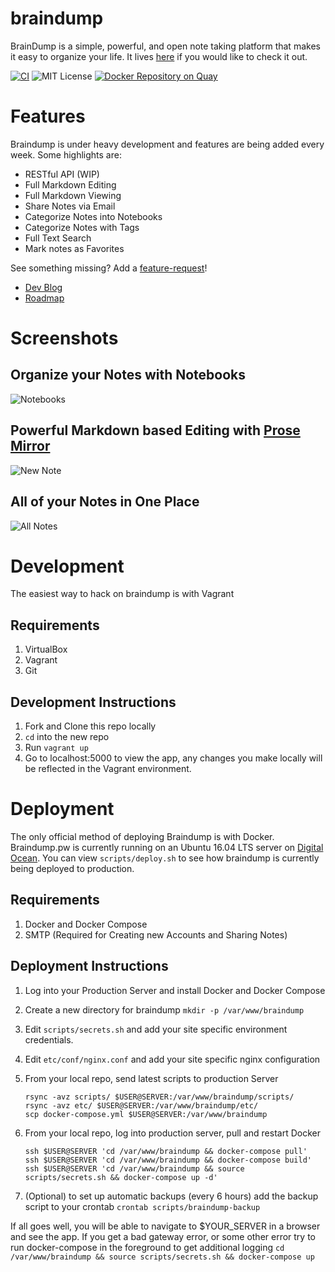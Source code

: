 # braindump

BrainDump is a simple, powerful, and open note taking platform that makes it easy to organize your life. It lives [here](http://braindump.pw) if you would like to check it out.

[![CI](https://circleci.com/gh/levlaz/braindump.svg?style=shield&circle-token=:circle-token)](https://circleci.com/gh/levlaz/braindump)
![MIT License](https://img.shields.io/github/license/mashape/apistatus.svg)
[![Docker Repository on Quay](https://quay.io/repository/levlaz/braindump/status "Docker Repository on Quay")](https://quay.io/repository/levlaz/braindump)

# Features

Braindump is under heavy development and features are being added every week. Some highlights are:

* RESTful API (WIP)
* Full Markdown Editing
* Full Markdown Viewing
* Share Notes via Email
* Categorize Notes into Notebooks
* Categorize Notes with Tags
* Full Text Search
* Mark notes as Favorites

See something missing? Add a [feature-request](https://github.com/levlaz/braindump/issues)!

* [Dev Blog](https://levlaz.org/tag/braindump/)
* [Roadmap](https://github.com/levlaz/braindump/issues?q=is%3Aopen+is%3Aissue+label%3Afeature)

# Screenshots

## Organize your Notes with Notebooks
![Notebooks](https://github.com/levlaz/braindump/blob/master/app/static/images/notebooks.png)

## Powerful Markdown based Editing with [Prose Mirror](https://prosemirror.net/)
![New Note](https://github.com/levlaz/braindump/blob/master/app/static/images/new_note.png)

## All of your Notes in One Place
![All Notes](https://github.com/levlaz/braindump/blob/master/app/static/images/all_notes.png)

# Development

The easiest way to hack on braindump is with Vagrant

## Requirements
1. VirtualBox
2. Vagrant 
3. Git 

## Development Instructions
1. Fork and Clone this repo locally
2. `cd` into the new repo
3. Run `vagrant up`
4. Go to localhost:5000 to view the app, any changes you make locally will be reflected in the Vagrant environment.

# Deployment
The only official method of deploying Braindump is with Docker. Braindump.pw is currently running on an Ubuntu 16.04 LTS server on [Digital Ocean](https://m.do.co/c/ffc7002f7299). You can view `scripts/deploy.sh` to see how braindump is currently being deployed to production.

## Requirements
1. Docker and Docker Compose
2. SMTP (Required for Creating new Accounts and Sharing Notes)

## Deployment Instructions
1. Log into your Production Server and install Docker and Docker Compose
2. Create a new directory for braindump `mkdir -p /var/www/braindump`
3. Edit `scripts/secrets.sh` and add your site specific environment credentials.
4. Edit `etc/conf/nginx.conf` and add your site specific nginx configuration
5. From your local repo, send latest scripts to production Server

    ```
    rsync -avz scripts/ $USER@SERVER:/var/www/braindump/scripts/
    rsync -avz etc/ $USER@SERVER:/var/www/braindump/etc/
    scp docker-compose.yml $USER@SERVER:/var/www/braindump
    ```
    
6. From your local repo, log into production server, pull and restart Docker

    ```
    ssh $USER@SERVER 'cd /var/www/braindump && docker-compose pull'
    ssh $USER@SERVER 'cd /var/www/braindump && docker-compose build'
    ssh $USER@SERVER 'cd /var/www/braindump && source scripts/secrets.sh && docker-compose up -d'
    ```
    
7. (Optional) to set up automatic backups (every 6 hours) add the backup script to your crontab `crontab scripts/braindump-backup`

If all goes well, you will be able to navigate to $YOUR_SERVER in a browser and see the app. If you get a bad gateway error, or some other error try to run docker-compose in the foreground to get additional logging `cd /var/www/braindump && source scripts/secrets.sh && docker-compose up`